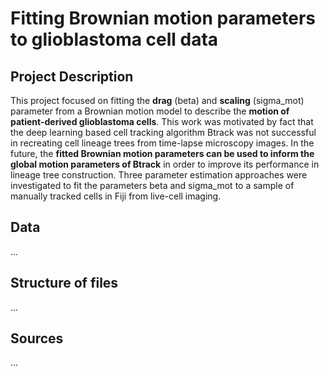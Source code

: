 # Fitting Brownian motion parameters to glioblastoma cell data

## Project Description
This project focused on fitting the **drag** (beta) and **scaling** (sigma_mot) parameter from a Brownian motion model to describe the **motion of patient-derived glioblastoma cells**. This work was motivated by fact that the deep learning based cell tracking algorithm Btrack was not successful in recreating cell lineage trees from time-lapse microscopy images. In the future, the **fitted Brownian motion parameters can be used to inform the global motion parameters of Btrack** in order to improve its performance in lineage tree construction.
Three parameter estimation approaches were investigated to fit the parameters beta and sigma_mot to a sample of manually tracked cells in Fiji from live-cell imaging. 

## Data
...

## Structure of files
...

## Sources
...
